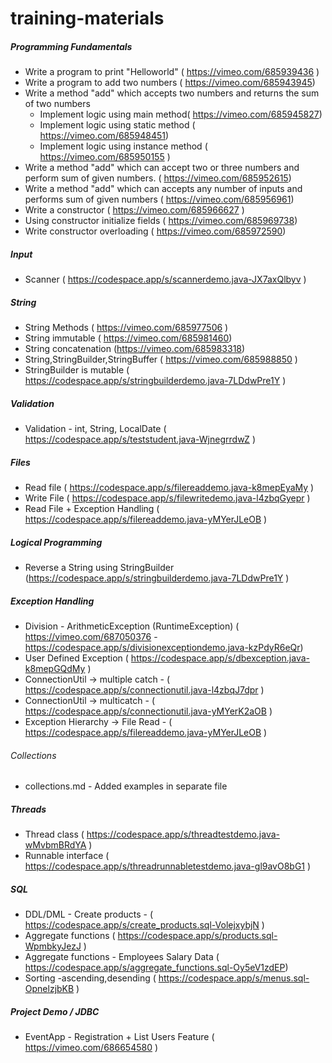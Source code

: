 # training-materials

##### Programming Fundamentals
* Write a program to print "Helloworld" ( https://vimeo.com/685939436 )
* Write a program to add two numbers ( https://vimeo.com/685943945)
* Write a method "add" which accepts two numbers and returns the sum of two numbers
     * Implement logic using main method( https://vimeo.com/685945827)
     * Implement logic using static method ( https://vimeo.com/685948451)
     * Implement logic using instance method ( https://vimeo.com/685950155 )
* Write a method "add" which can accept two or three numbers and perform sum of given numbers. ( https://vimeo.com/685952615)
* Write a method "add" which can accepts any number of inputs and performs sum of given numbers ( https://vimeo.com/685956961)
* Write a constructor ( https://vimeo.com/685966627 )
* Using constructor initialize fields ( https://vimeo.com/685969738)
* Write constructor overloading ( https://vimeo.com/685972590) 

##### Input
* Scanner ( https://codespace.app/s/scannerdemo.java-JX7axQlbyv )

##### String
* String Methods ( https://vimeo.com/685977506 )
* String immutable ( https://vimeo.com/685981460)
* String concatenation (https://vimeo.com/685983318)
* String,StringBuilder,StringBuffer ( https://vimeo.com/685988850 )
* StringBuilder is mutable ( https://codespace.app/s/stringbuilderdemo.java-7LDdwPre1Y )

##### Validation 
* Validation - int, String, LocalDate ( https://codespace.app/s/teststudent.java-WjnegrrdwZ )


##### Files
* Read file ( https://codespace.app/s/filereaddemo.java-k8mepEyaMy )
* Write File ( https://codespace.app/s/filewritedemo.java-l4zbqGyepr )
* Read File + Exception Handling ( https://codespace.app/s/filereaddemo.java-yMYerJLeOB )

##### Logical Programming
* Reverse a String using StringBuilder (https://codespace.app/s/stringbuilderdemo.java-7LDdwPre1Y )

##### Exception Handling
* Division - ArithmeticException (RuntimeException)  ( https://vimeo.com/687050376 - https://codespace.app/s/divisionexceptiondemo.java-kzPdyR6eQr)
* User Defined Exception (  https://codespace.app/s/dbexception.java-k8mepGQdMy )
* ConnectionUtil -> multiple catch - ( https://codespace.app/s/connectionutil.java-l4zbqJ7dpr )
* ConnectionUtil -> multicatch - ( https://codespace.app/s/connectionutil.java-yMYerK2aOB )
* Exception Hierarchy -> File Read - ( https://codespace.app/s/filereaddemo.java-yMYerJLeOB )

###### Collections
* collections.md - Added examples in separate file

##### Threads
* Thread class  ( https://codespace.app/s/threadtestdemo.java-wMvbmBRdYA )
* Runnable interface ( https://codespace.app/s/threadrunnabletestdemo.java-gl9avO8bG1 )


##### SQL
*  DDL/DML - Create products - ( https://codespace.app/s/create_products.sql-VolejxybjN )
*  Aggregate functions ( https://codespace.app/s/products.sql-WpmbkyJezJ )
*  Aggregate functions - Employees Salary Data ( https://codespace.app/s/aggregate_functions.sql-Oy5eV1zdEP)
*  Sorting -ascending,desending ( https://codespace.app/s/menus.sql-OpnelzjbKB )

##### Project Demo / JDBC
* EventApp - Registration + List Users Feature ( https://vimeo.com/686654580 )


